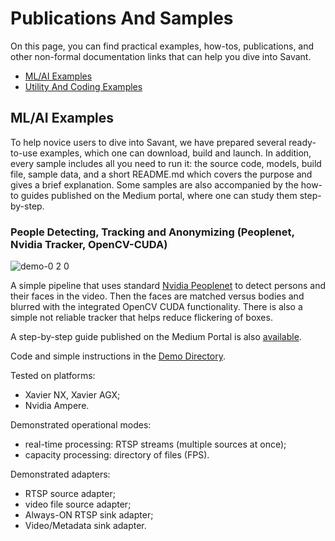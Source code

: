 # Publications And Samples

On this page, you can find practical examples, how-tos, publications, and other non-formal documentation links that can
help you dive into Savant.

- [ML/AI Examples](#mlai-examples)
- [Utility And Coding Examples](#utility-and-coding-examples)

## ML/AI Examples

To help novice users to dive into Savant, we have prepared several ready-to-use examples, which one can download, build
and launch. In addition, every sample includes all you need to run it: the source code, models, build file, sample data,
and a short README.md which covers the purpose and gives a brief explanation. Some samples are also accompanied by the
how-to guides published on the Medium portal, where one can study them step-by-step.

### People Detecting, Tracking and Anonymizing (Peoplenet, Nvidia Tracker, OpenCV-CUDA)

![demo-0 2 0](https://user-images.githubusercontent.com/15047882/227524220-c5299575-1cb8-4a35-bc18-14d4d6889a35.png)

A simple pipeline that uses standard [Nvidia Peoplenet]([https://github.com/pjreddie/darknet](https://catalog.ngc.nvidia.com/orgs/nvidia/teams/tao/models/peoplenet)) to detect persons and their faces in the video. Then the faces are matched versus bodies and blurred with the integrated OpenCV CUDA functionality. There is also a simple not reliable tracker that helps reduce flickering of boxes.

A step-by-step guide published on the Medium Portal is also [available](#).

Code and simple instructions in the [Demo Directory](../samples/peoplenet_detector).

Tested on platforms:

- Xavier NX, Xavier AGX;
- Nvidia Ampere.

Demonstrated operational modes:

- real-time processing: RTSP streams (multiple sources at once);
- capacity processing: directory of files (FPS).

Demonstrated adapters:
- RTSP source adapter;
- video file source adapter;
- Always-ON RTSP sink adapter;
- Video/Metadata sink adapter.
